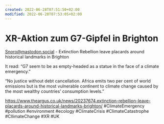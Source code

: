 ```yaml
---
created: 2022-06-28T07:51:50+02:00
modified: 2022-06-28T07:53:05+02:00
---
```


# XR-Aktion zum G7-Gipfel in Brighton 

Snoro@mastodon.social - Extinction Rebellion leave placards around historical landmarks in Brighton

It read: “G7 seem to be as empty-headed as a statue in the face of a climate emergency.”

“No justice without debt cancellation. Africa emits two per cent of world emissions but is the most vulnerable continent to climate change caused by the most wealthy countries’ consumption levels.”

https://www.theargus.co.uk/news/20237674.extinction-rebellion-leave-placards-around-historical-landmarks-brighton/ #ClimateEmergency #pollution #environment #ecology #ClimateCrisis #ClimateCatastrophe #CllimateChange #XR #UK
